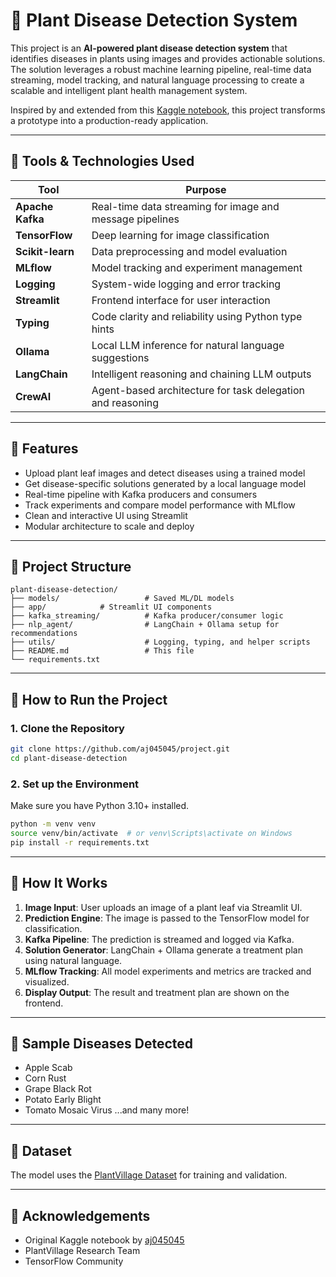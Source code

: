 # 🌿 Plant Disease Detection System

This project is an **AI-powered plant disease detection system** that identifies diseases in plants using images and provides actionable solutions. The solution leverages a robust machine learning pipeline, real-time data streaming, model tracking, and natural language processing to create a scalable and intelligent plant health management system.

Inspired by and extended from this [Kaggle notebook](https://www.kaggle.com/code/aj045045/plant-predication), this project transforms a prototype into a production-ready application.

---

## 🔧 Tools & Technologies Used

| Tool             | Purpose                                                    |
| ---------------- | ---------------------------------------------------------- |
| **Apache Kafka** | Real-time data streaming for image and message pipelines   |
| **TensorFlow**   | Deep learning for image classification                     |
| **Scikit-learn** | Data preprocessing and model evaluation                    |
| **MLflow**       | Model tracking and experiment management                   |
| **Logging**      | System-wide logging and error tracking                     |
| **Streamlit**    | Frontend interface for user interaction                    |
| **Typing**       | Code clarity and reliability using Python type hints       |
| **Ollama**       | Local LLM inference for natural language suggestions       |
| **LangChain**    | Intelligent reasoning and chaining LLM outputs             |
| **CrewAI**       | Agent-based architecture for task delegation and reasoning |

---

## 📸 Features

* Upload plant leaf images and detect diseases using a trained model
* Get disease-specific solutions generated by a local language model
* Real-time pipeline with Kafka producers and consumers
* Track experiments and compare model performance with MLflow
* Clean and interactive UI using Streamlit
* Modular architecture to scale and deploy

---

## 📁 Project Structure

```
plant-disease-detection/
├── models/                   # Saved ML/DL models
├── app/            # Streamlit UI components
├── kafka_streaming/          # Kafka producer/consumer logic
├── nlp_agent/                # LangChain + Ollama setup for recommendations
├── utils/                    # Logging, typing, and helper scripts
├── README.md                 # This file
└── requirements.txt
```

---

## 🚀 How to Run the Project

### 1. Clone the Repository

```bash
git clone https://github.com/aj045045/project.git
cd plant-disease-detection
```

### 2. Set up the Environment

Make sure you have Python 3.10+ installed.

```bash
python -m venv venv
source venv/bin/activate  # or venv\Scripts\activate on Windows
pip install -r requirements.txt
```

---

## 🧠 How It Works

1. **Image Input**: User uploads an image of a plant leaf via Streamlit UI.
2. **Prediction Engine**: The image is passed to the TensorFlow model for classification.
3. **Kafka Pipeline**: The prediction is streamed and logged via Kafka.
4. **Solution Generator**: LangChain + Ollama generate a treatment plan using natural language.
5. **MLflow Tracking**: All model experiments and metrics are tracked and visualized.
6. **Display Output**: The result and treatment plan are shown on the frontend.

---

## 🌱 Sample Diseases Detected

* Apple Scab
* Corn Rust
* Grape Black Rot
* Potato Early Blight
* Tomato Mosaic Virus
  ...and many more!

---

## 🧪 Dataset

The model uses the [PlantVillage Dataset](https://www.kaggle.com/datasets/emmarex/plantdisease) for training and validation.

---

## 🙏 Acknowledgements

* Original Kaggle notebook by [aj045045](https://www.kaggle.com/code/aj045045/plant-predication)
* PlantVillage Research Team
* TensorFlow Community
